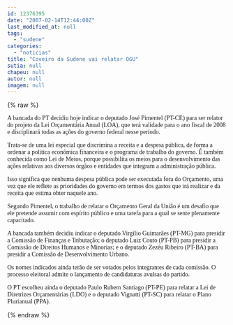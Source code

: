 ```yaml
---
id: 12376395
date: "2007-02-14T12:44:00Z"
last_modified_at: null
tags:
  - "sudene"
categories:
  - "noticias"
title: "Coveiro da Sudene vai relatar OGU"
sutia: null
chapeu: null
autor: null
imagem: null
---
```

{% raw %}
<p><P><FONT face=Verdana>A bancada do PT decidiu hoje indicar o deputado José Pimentel (PT-CE) para ser relator do projeto da Lei Orçamentária Anual (LOA), que terá validade para o ano fiscal de 2008 e disciplinará todas as ações do governo federal nesse período.</FONT></P></p>
<p><P><FONT face=Verdana>Trata-se de uma lei especial que discrimina a receita e a despesa pública, de forma a ordenar a política econômica financeira e o programa de trabalho do governo. É também conhecida como Lei de Meios, porque possibilita os meios para o desenvolvimento das ações relativas aos diversos órgãos e entidades que integram a administração pública.</FONT></P></p>
<p><P><FONT face=Verdana>Isso significa que nenhuma despesa pública pode ser executada fora do Orçamento, uma vez que ele reflete as prioridades do governo em termos dos gastos que irá realizar e da receita que estima obter naquele ano.</FONT></P></p>
<p><P><FONT face=Verdana>Segundo Pimentel, o trabalho de relatar o Orçamento Geral da União é um desafio que ele pretende assumir com espírito público e uma tarefa para a qual se sente plenamente capacitado.</FONT></P></p>
<p><P><FONT face=Verdana>A bancada também decidiu indicar o deputado Virgílio Guimarães (PT-MG) para presidir a Comissão de Finanças e Tributação; o deputado Luiz Couto (PT-PB) para presidir a Comissão de Direitos Humanos e Minorias; e o deputado Zezéu Ribeiro (PT-BA) para presidir a Comissão de Desenvolvimento Urbano.</FONT></P></p>
<p><P><FONT face=Verdana>Os nomes indicados ainda terão de ser votados pelos integrantes de cada comissão. O processo eleitoral admite o lançamento de candidaturas avulsas do partido.</FONT></P></p>
<p><P><FONT face=Verdana>O PT escolheu ainda o deputado Paulo Rubem Santiago (PT-PE) para relatar a Lei de Diretrizes Orçamentárias (LDO) e o deputado Vignatti (PT-SC) para relatar o Plano Plurianual (PPA).</FONT></P><FONT face=Arial size=2></FONT> </p>
{% endraw %}